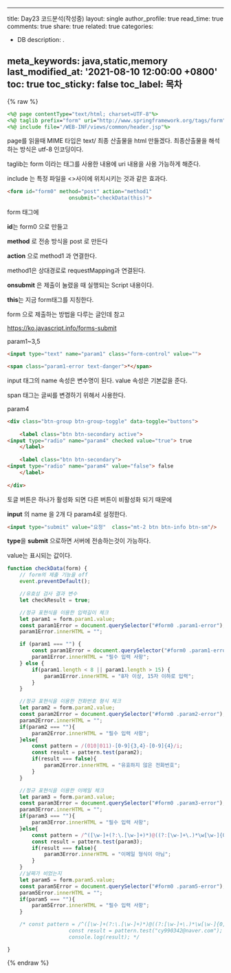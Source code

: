 

---
title: Day23 코드분석(작성중)
layout: single
author_profile: true
read_time: true
comments: true
share: true
related: true
categories:

- DB
description: .

meta_keywords: java,static,memory
last_modified_at: '2021-08-10 12:00:00 +0800'
toc: true
toc_sticky: false
toc_label: 목차
---

 {% raw %}

```jsp
<%@ page contentType="text/html; charset=UTF-8"%>
<%@ taglib prefix="form" uri="http://www.springframework.org/tags/form"%>
<%@ include file="/WEB-INF/views/common/header.jsp"%>
```



page를 읽을때 MIME 타입은 text/ 최종 산출물을  html 만들겠다. 최종산출물을 해석하는 방식은 utf-8 인코딩이다.



taglib는 form 이라는 태그를 사용한 내용에 uri 내용을 사용 가능하게 해준다.



include 는 특정 파일을 <>사이에 위치시키는 것과 같은 효과다.

```html
<form id="form0" method="post" action="method1"
					onsubmit="checkData(this)">
```

form 태그에 

**id**는 form0 으로 만들고

**method** 로 전송 방식을 post 로 만든다

**action** 으로 method1 과 연결한다.

method1은 상대경로로 requestMapping과 연결된다.

**onsubmit** 은 제출이 눌렸을 때 실행되는 Script 내용이다.

**this**는 지금 form태그를 지칭한다.





form 으로 제출하는 방법을 다루는 글인데 참고

https://ko.javascript.info/forms-submit



param1~3,5

```html
<input type="text" name="param1" class="form-control" value="">

<span class="param1-error text-danger">*</span>
```

input 태그의 name 속성은 변수명이 된다. value 속성은 기본값을 준다.

span 태그는 글씨를 변경하기 위해서 사용한다.



param4

```html
<div class="btn-group btn-group-toggle" data-toggle="buttons">
   
    <label class="btn btn-secondary active">
<input type="radio" name="param4" checked value="true"> true
    </label> 
    
    <label class="btn btn-secondary"> 
<input type="radio" name="param4" value="false"> false
    </label>
    
</div>

```

토글 버튼은 하나가 활성화 되면 다른 버튼이 비활성화 되기 때문에

**input** 의 name 을 2개 다 param4로 설정한다.



```html
<input type="submit" value="요청"  class="mt-2 btn btn-info btn-sm"/>
```

**type**을 **submit** 으로하면 서버에 전송하는것이 가능하다.

value는 표시되는 값이다.



```javascript
function checkData(form) {
    // form의 제출 기능을 off
    event.preventDefault();

    //유효성 검사 결과 변수
    let checkResult = true;

    //정규 표현식을 이용한 입력길이 체크
    let param1 = form.param1.value;
    const param1Error = document.querySelector("#form0 .param1-error");
    param1Error.innerHTML = "";

    if (param1 === "") {
        const param1Error = document.querySelector("#form0 .param1-error");
        param1Error.innerHTML = "필수 입력 사항";
    } else {
        if(param1.length < 8 || param1.length > 15) {
            param1Error.innerHTML = "8자 이상, 15자 이하로 입력";
        }
    }

    //정규 표현식을 이용한 전화번호 형식 체크
    let param2 = form.param2.value;
    const param2Error = document.querySelector("#form0 .param2-error");
    param2Error.innerHTML = "";
    if(param2 === ""){
        param2Error.innerHTML = "필수 입력 사항";
    }else{
        const pattern = /(010|011)-[0-9]{3,4}-[0-9]{4}/i;
        const result = pattern.test(param2);
        if(result === false){
            param2Error.innerHTML = "유효하지 않은 전화번호";
        }
    }

    //정규 표현식을 이용한 이메일 체크
    let param3 = form.param3.value;
    const param3Error = document.querySelector("#form0 .param3-error");
    param3Error.innerHTML = "";
    if(param3 === ""){
        param3Error.innerHTML = "필수 입력 사항";
    }else{
        const pattern = /^([\w-]+(?:\.[\w-]+)*)@((?:[\w-]+\.)*\w[\w-]{0,66})\.([a-z]{2,6}(?:\.[a-z]{2})?)$/i;
        const result = pattern.test(param3);
        if(result === false){
            param3Error.innerHTML = "이메일 형식이 아님";
        }
    }
    //날짜가 비었는지
    let param5 = form.param5.value;
    const param5Error = document.querySelector("#form0 .param5-error");
    param5Error.innerHTML = "";
    if(param5 === ""){
        param5Error.innerHTML = "필수 입력 사항";
    }

    /* const pattern = /^([\w-]+(?:\.[\w-]+)*)@((?:[\w-]+\.)*\w[\w-]{0,66})\.([a-z]{2,6}(?:\.[a-z]{2})?)$/i;
                    const result = pattern.test("cy990342@naver.com");
                    console.log(result); */

}
```









 {% endraw %}